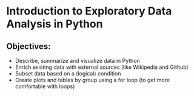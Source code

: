 # Introduction to Exploratory Data Analysis in Python

## Objectives:
* Describe, summarize and visualize data in Python
* Enrich existing data with external sources (like Wikipedia and Github)
* Subset data based on a (logical) condition
* Create plots and tables by group using a for loop (to get more comfortable with loops)
